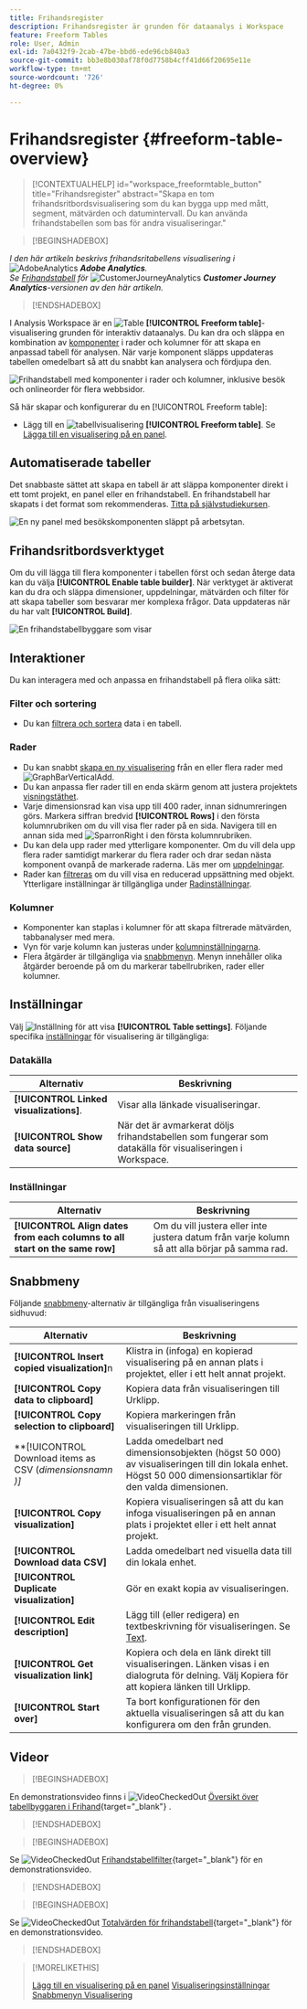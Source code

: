 ```yaml
---
title: Frihandsregister
description: Frihandsregister är grunden för dataanalys i Workspace
feature: Freeform Tables
role: User, Admin
exl-id: 7a0432f9-2cab-47be-bbd6-ede96cb840a3
source-git-commit: bb3e8b030af78f0d7758b4cff41d66f20695e11e
workflow-type: tm+mt
source-wordcount: '726'
ht-degree: 0%

---
```


# Frihandsregister {#freeform-table-overview}


<!-- markdownlint-disable MD034 -->

>[!CONTEXTUALHELP]
>id="workspace_freeformtable_button"
>title="Frihandsregister"
>abstract="Skapa en tom frihandsritbordsvisualisering som du kan bygga upp med mått, segment, mätvärden och datumintervall. Du kan använda frihandstabellen som bas för andra visualiseringar."

<!-- markdownlint-enable MD034 -->


>[!BEGINSHADEBOX]

_I den här artikeln beskrivs frihandsritabellens visualisering i_ ![AdobeAnalytics](/help/assets/icons/AdobeAnalytics.svg) _&#x200B;**Adobe Analytics**._<br/>_Se [Frihandstabell](https://experienceleague.adobe.com/sv/docs/analytics-platform/using/cja-workspace/visualizations/freeform-table/freeform-table) för_ ![CustomerJourneyAnalytics](/help/assets/icons/CustomerJourneyAnalytics.svg) _&#x200B;**Customer Journey Analytics**-versionen av den här artikeln._

>[!ENDSHADEBOX]


I Analysis Workspace är en ![Table](/help/assets/icons/Table.svg) **[!UICONTROL Freeform table]**-visualisering grunden för interaktiv dataanalys. Du kan dra och släppa en kombination av [komponenter](/help/analyze/analysis-workspace/components/analysis-workspace-components.md) i rader och kolumner för att skapa en anpassad tabell för analysen. När varje komponent släpps uppdateras tabellen omedelbart så att du snabbt kan analysera och fördjupa den.

![Frihandstabell med komponenter i rader och kolumner, inklusive besök och onlineorder för flera webbsidor.](assets/opening-section.png)

Så här skapar och konfigurerar du en [!UICONTROL Freeform table]:

* Lägg till en ![tabellvisualisering](/help/assets/icons/Table.svg) **[!UICONTROL Freeform table]**. Se [Lägga till en visualisering på en panel](../freeform-analysis-visualizations.md#add-visualizations-to-a-panel).

## Automatiserade tabeller

Det snabbaste sättet att skapa en tabell är att släppa komponenter direkt i ett tomt projekt, en panel eller en frihandstabell. En frihandstabell har skapats i det format som rekommenderas. [Titta på självstudiekursen](https://experienceleague.adobe.com/sv/docs/analytics-learn/tutorials/analysis-workspace/building-freeform-tables/auto-build-freeform-tables-in-analysis-workspace).

![En ny panel med besökskomponenten släppt på arbetsytan.](assets/automated-table.png)

## Frihandsritbordsverktyget

Om du vill lägga till flera komponenter i tabellen först och sedan återge data kan du välja **[!UICONTROL Enable table builder]**. När verktyget är aktiverat kan du dra och släppa dimensioner, uppdelningar, mätvärden och filter för att skapa tabeller som besvarar mer komplexa frågor. Data uppdateras när du har valt **[!UICONTROL Build]**.

![En frihandstabellbyggare som visar ](assets/table-builder.png)

## Interaktioner

Du kan interagera med och anpassa en frihandstabell på flera olika sätt:

### Filter och sortering

* Du kan [filtrera och sortera](filter-and-sort.md) data i en tabell.

### Rader

* Du kan snabbt [skapa en ny visualisering](../freeform-analysis-visualizations.md#visualize) från en eller flera rader med ![GraphBarVerticalAdd](/help/assets/icons/GraphBarVerticalAdd.svg).
* Du kan anpassa fler rader till en enda skärm genom att justera projektets [visningstäthet](/help/analyze/analysis-workspace/build-workspace-project/view-density.md).
* Varje dimensionsrad kan visa upp till 400 rader, innan sidnumreringen görs. Markera siffran bredvid **[!UICONTROL Rows]** i den första kolumnrubriken om du vill visa fler rader på en sida. Navigera till en annan sida med ![SparronRight](/help/assets/icons/ChevronRight.svg) i den första kolumnrubriken.
* Du kan dela upp rader med ytterligare komponenter. Om du vill dela upp flera rader samtidigt markerar du flera rader och drar sedan nästa komponent ovanpå de markerade raderna. Läs mer om [uppdelningar](/help/analyze/analysis-workspace/components/dimensions/t-breakdown-fa.md).
* Rader kan [filtreras](/help/analyze/analysis-workspace/visualizations/freeform-table/filter-and-sort.md) om du vill visa en reducerad uppsättning med objekt. Ytterligare inställningar är tillgängliga under [Radinställningar](/help/analyze/analysis-workspace/visualizations/freeform-table/column-row-settings/table-settings.md).

### Kolumner

* Komponenter kan staplas i kolumner för att skapa filtrerade mätvärden, tabbanalyser med mera.
* Vyn för varje kolumn kan justeras under [kolumninställningarna](/help/analyze/analysis-workspace/visualizations/freeform-table/column-row-settings/column-settings.md).
* Flera åtgärder är tillgängliga via [snabbmenyn](/help/analyze/analysis-workspace/visualizations/freeform-analysis-visualizations.md#context-menu). Menyn innehåller olika åtgärder beroende på om du markerar tabellrubriken, rader eller kolumner.


## Inställningar

Välj ![Inställning](/help/assets/icons/Setting.svg) för att visa **[!UICONTROL Table settings]**. Följande specifika [inställningar](../freeform-analysis-visualizations.md#settings) för visualisering är tillgängliga:

### Datakälla

| Alternativ | Beskrivning |
|---|---|
| **[!UICONTROL Linked visualizations]**. | Visar alla länkade visualiseringar. |
| **[!UICONTROL Show data source]** | När det är avmarkerat döljs frihandstabellen som fungerar som datakälla för visualiseringen i Workspace. |

### Inställningar

| Alternativ | Beskrivning |
|---|---|
| **[!UICONTROL Align dates from each columns to all start on the same row]** | Om du vill justera eller inte justera datum från varje kolumn så att alla börjar på samma rad. |


## Snabbmeny

Följande [snabbmeny](../freeform-analysis-visualizations.md#context-menu)-alternativ är tillgängliga från visualiseringens sidhuvud:

| Alternativ | Beskrivning |
| --- | --- |
| **[!UICONTROL Insert copied visualization]**&#x200B;n | Klistra in (infoga) en kopierad visualisering på en annan plats i projektet, eller i ett helt annat projekt. |
| **[!UICONTROL Copy data to clipboard]** | Kopiera data från visualiseringen till Urklipp. |
| **[!UICONTROL Copy selection to clipboard]** | Kopiera markeringen från visualiseringen till Urklipp. |
| **[!UICONTROL Download items as CSV (*dimensionsnamn *)]** | Ladda omedelbart ned dimensionsobjekten (högst 50 000) av visualiseringen till din lokala enhet. Högst 50 000 dimensionsartiklar för den valda dimensionen. |
| **[!UICONTROL Copy visualization]** | Kopiera visualiseringen så att du kan infoga visualiseringen på en annan plats i projektet eller i ett helt annat projekt. |
| **[!UICONTROL Download data CSV]** | Ladda omedelbart ned visuella data till din lokala enhet. |
| **[!UICONTROL Duplicate visualization]** | Gör en exakt kopia av visualiseringen. |
| **[!UICONTROL Edit description]** | Lägg till (eller redigera) en textbeskrivning för visualiseringen. Se [Text](../text.md). |
| **[!UICONTROL Get visualization link]** | Kopiera och dela en länk direkt till visualiseringen. Länken visas i en dialogruta för delning. Välj Kopiera för att kopiera länken till Urklipp. |
| **[!UICONTROL Start over]** | Ta bort konfigurationen för den aktuella visualiseringen så att du kan konfigurera om den från grunden. |



## Videor

>[!BEGINSHADEBOX]

En demonstrationsvideo finns i ![VideoCheckedOut](/help/assets/icons/VideoCheckedOut.svg) [Översikt över tabellbyggaren i Frihand](https://video.tv.adobe.com/v/31318?quality=12&learn=on){target="_blank"} .

>[!ENDSHADEBOX]

>[!BEGINSHADEBOX]

Se ![VideoCheckedOut](/help/assets/icons/VideoCheckedOut.svg) [Frihandstabellfilter](https://video.tv.adobe.com/v/23232?quality=12&learn=on){target="_blank"} för en demonstrationsvideo.

>[!ENDSHADEBOX]

>[!BEGINSHADEBOX]

Se ![VideoCheckedOut](/help/assets/icons/VideoCheckedOut.svg) [Totalvärden för frihandstabell](https://video.tv.adobe.com/v/3437404?quality=12&learn=on&captions=swe){target="_blank"} för en demonstrationsvideo.

>[!ENDSHADEBOX]


>[!MORELIKETHIS]
>
>[Lägg till en visualisering på en panel](/help/analyze/analysis-workspace/visualizations/freeform-analysis-visualizations.md#add-visualizations-to-a-panel)
>[Visualiseringsinställningar](/help/analyze/analysis-workspace/visualizations/freeform-analysis-visualizations.md#settings)
>[Snabbmenyn Visualisering ](/help/analyze/analysis-workspace/visualizations/freeform-analysis-visualizations.md#context-menu)
>



